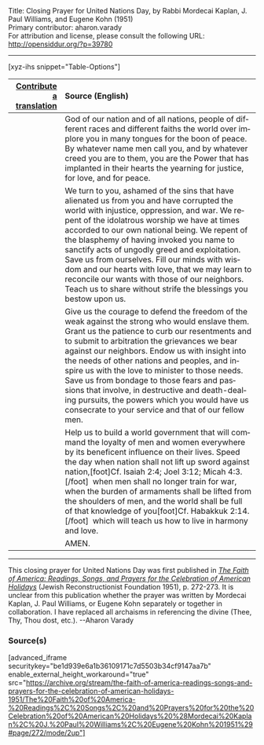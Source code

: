 <html>
<head></head>
<body>
Title: Closing Prayer for United Nations Day, by Rabbi Mordecai Kaplan, J. Paul Williams, and Eugene Kohn (1951)<br />
Primary contributor: aharon.varady<br />
For attribution and license, please consult the following URL: <a href="http://opensiddur.org/?p=39780">http://opensiddur.org/?p=39780</a>
<p />
<hr />

[xyz-ihs snippet="Table-Options"]<table style="margin-left: auto; margin-right: auto;" class="draggable">
<thead><tr><th id="x" style="text-align: right;"><a href="/translate/" target="_blank" rel="noopener">Contribute a translation</a></th><th style="text-align: left;">Source (English)</th></tr></thead>
<tbody>
<tr><td style="vertical-align:top;">
<div class="liturgy" lang="he" style="text-align: right;">

</div></td>

<td style="vertical-align:top;">
<div class="english" lang="en" style="text-align: left;">
God of our nation and of all nations, 
people of different races and different faiths the world over 
implore you in many tongues for the boon of peace. 
By whatever name men call you, 
and by whatever creed you are to them, 
you are the Power that has implanted in their hearts 
the yearning for justice, for love, and for peace. 
</div></td></tr>


<tr><td style="vertical-align:top;">
<div class="liturgy" lang="he" style="text-align: right;">

</div></td>

<td style="vertical-align:top;">
<div class="english" lang="en" style="text-align: left;">
We turn to you, 
ashamed of the sins that have alienated us from you
and have corrupted the world with injustice, oppression, and war. 
We repent of the idolatrous worship we have at times accorded 
to our own national being. 
We repent of the blasphemy of having invoked you name 
to sanctify acts of ungodly greed and exploitation. 
Save us from ourselves. 
Fill our minds with wisdom 
and our hearts with love, 
that we may learn to reconcile our wants 
with those of our neighbors. 
Teach us to share 
without strife 
the blessings you bestow upon us. 
</div></td></tr>


<tr><td style="vertical-align:top;">
<div class="liturgy" lang="he" style="text-align: right;">

</div></td>

<td style="vertical-align:top;">
<div class="english" lang="en" style="text-align: left;">
Give us the courage to defend the freedom of the weak 
against the strong who would enslave them. 
Grant us the patience to curb our resentments 
and to submit to arbitration the grievances we bear against our neighbors. 
Endow us with insight into the needs of other nations and peoples, 
and inspire us with the love to minister to those needs. 
Save us from bondage to those fears and passions that involve, 
in destructive and death-dealing pursuits, 
the powers which you would have us consecrate to your service 
and that of our fellow men. 
</div></td></tr>


<tr><td style="vertical-align:top;">
<div class="liturgy" lang="he" style="text-align: right;">

</div></td>

<td style="vertical-align:top;">
<div class="english" lang="en" style="text-align: left;">
Help us to build a world government 
that will command the loyalty of men and women everywhere 
by its beneficent influence on their lives. 
Speed the day when nation shall not lift up sword against nation,[foot]Cf. Isaiah 2:4; Joel 3:12; Micah 4:3.[/foot]&nbsp; 
when men shall no longer train for war, 
when the burden of armaments shall be lifted from the shoulders of men, 
and the world shall be full of that knowledge of you[foot]Cf. Habakkuk 2:14.[/foot]&nbsp;  
which will teach us how to live in harmony and love. 
</div></td></tr>


<tr><td style="vertical-align:top;">
<div class="liturgy" lang="he" style="text-align: right;">

</div></td>

<td style="vertical-align:top;">
<div class="english" lang="en" style="text-align: left;">
AMEN. 
</div></td></tr>
</tbody></table>

<hr />

This closing prayer for United Nations Day was first published in <em><a href="/?p=34753">The Faith of America: Readings, Songs, and Prayers for the Celebration of American Holidays</a></em> (Jewish Reconstructionist Foundation 1951), p. 272-273. It is unclear from this publication whether the prayer was written by Mordecai Kaplan, J. Paul Williams, or Eugene Kohn separately or together in collaboration. I have replaced all archaisms in referencing the divine (Thee, Thy, Thou dost, etc.). --Aharon Varady

<h3>Source(s)</h3>

[advanced_iframe securitykey="be1d939e6a1b36109171c7d5503b34cf9147aa7b" enable_external_height_workaround="true" src="https://archive.org/stream/the-faith-of-america-readings-songs-and-prayers-for-the-celebration-of-american-holidays-1951/The%20Faith%20of%20America-%20Readings%2C%20Songs%2C%20and%20Prayers%20for%20the%20Celebration%20of%20American%20Holidays%20%28Mordecai%20Kaplan%2C%20J.%20Paul%20Williams%2C%20Eugene%20Kohn%201951%29#page/272/mode/2up"]

&nbsp;
</body>
</html>